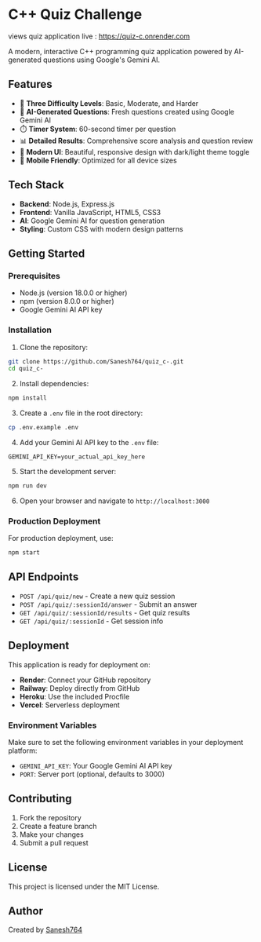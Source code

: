 # C++ Quiz Challenge

views quiz application live : https://quiz-c.onrender.com

A modern, interactive C++ programming quiz application powered by AI-generated questions using Google's Gemini AI.

## Features

- 🎯 **Three Difficulty Levels**: Basic, Moderate, and Harder
- 🤖 **AI-Generated Questions**: Fresh questions created using Google Gemini AI
- ⏱️ **Timer System**: 60-second timer per question
- 📊 **Detailed Results**: Comprehensive score analysis and question review
- 🎨 **Modern UI**: Beautiful, responsive design with dark/light theme toggle
- 📱 **Mobile Friendly**: Optimized for all device sizes

## Tech Stack

- **Backend**: Node.js, Express.js
- **Frontend**: Vanilla JavaScript, HTML5, CSS3
- **AI**: Google Gemini AI for question generation
- **Styling**: Custom CSS with modern design patterns

## Getting Started

### Prerequisites

- Node.js (version 18.0.0 or higher)
- npm (version 8.0.0 or higher)
- Google Gemini AI API key

### Installation

1. Clone the repository:
```bash
git clone https://github.com/Sanesh764/quiz_c-.git
cd quiz_c-
```

2. Install dependencies:
```bash
npm install
```

3. Create a `.env` file in the root directory:
```bash
cp .env.example .env
```

4. Add your Gemini AI API key to the `.env` file:
```
GEMINI_API_KEY=your_actual_api_key_here
```

5. Start the development server:
```bash
npm run dev
```

6. Open your browser and navigate to `http://localhost:3000`

### Production Deployment

For production deployment, use:
```bash
npm start
```

## API Endpoints

- `POST /api/quiz/new` - Create a new quiz session
- `POST /api/quiz/:sessionId/answer` - Submit an answer
- `GET /api/quiz/:sessionId/results` - Get quiz results
- `GET /api/quiz/:sessionId` - Get session info

## Deployment

This application is ready for deployment on:
- **Render**: Connect your GitHub repository
- **Railway**: Deploy directly from GitHub
- **Heroku**: Use the included Procfile
- **Vercel**: Serverless deployment

### Environment Variables

Make sure to set the following environment variables in your deployment platform:
- `GEMINI_API_KEY`: Your Google Gemini AI API key
- `PORT`: Server port (optional, defaults to 3000)

## Contributing

1. Fork the repository
2. Create a feature branch
3. Make your changes
4. Submit a pull request

## License

This project is licensed under the MIT License.

## Author

Created by [Sanesh764](https://github.com/Sanesh764)

